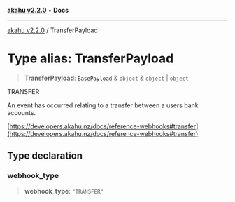 [**akahu v2.2.0**](../README.md) • **Docs**

***

[akahu v2.2.0](../README.md) / TransferPayload

# Type alias: TransferPayload

> **TransferPayload**: [`BasePayload`](BasePayload.md) & `object` & `object` \| `object`

TRANSFER

An event has occurred relating to a transfer between a users bank accounts.

[https://developers.akahu.nz/docs/reference-webhooks#transfer](https://developers.akahu.nz/docs/reference-webhooks#transfer)

## Type declaration

### webhook\_type

> **webhook\_type**: `"TRANSFER"`
